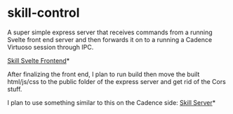 # skill-control

A super simple express server that receives commands from a running Svelte front end server and then forwards it on to a running a Cadence Virtuoso session through IPC.

[Skill Svelte Frontend](https://github.com/submicron13/skill-svelte)*

After finalizing the front end, I plan to run build then move the built html/js/css to the public folder of the express server and get rid of the Cors stuff.

I plan to use something similar to this on the Cadence side:
[Skill Server](https://community.cadence.com/cadence_technology_forums/f/custom-ic-skill/12956/sending-skill-commands-to-a-running-instance-of-icfb)*
